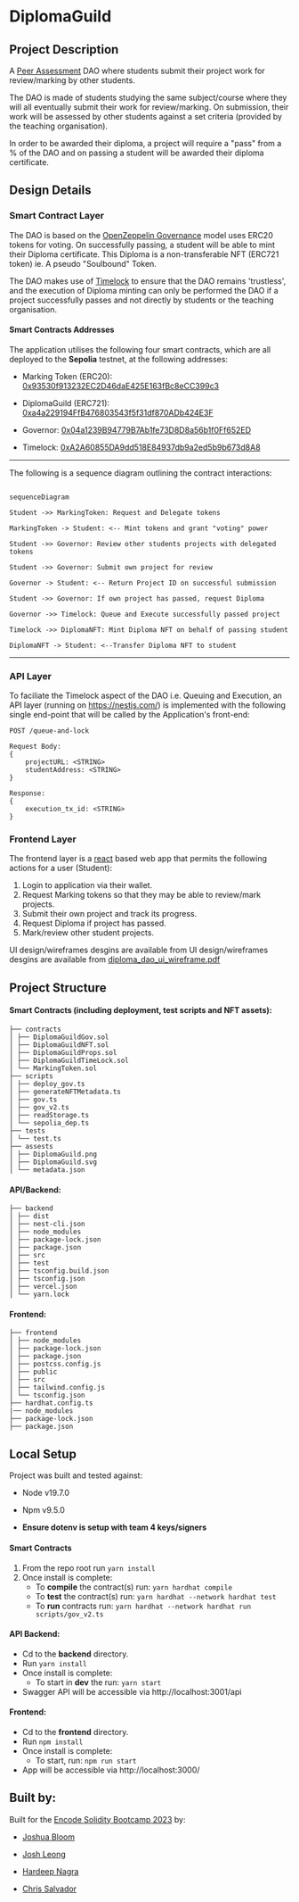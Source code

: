 # DiplomaGuild

  

## Project Description

A [Peer Assessment](https://en.wikipedia.org/wiki/Peer_assessment) DAO where students submit their project work for review/marking by other students.

The DAO is made of students studying the same subject/course where they will all eventually submit their work for review/marking. On submission, their work will be assessed by other students against a set criteria (provided by the teaching organisation).

In order to be awarded their diploma, a project will require a "pass" from a % of the DAO and on passing a student will be awarded their diploma certificate.

## Design Details

### Smart Contract Layer

The DAO is based on the [OpenZeppelin Governance](https://docs.openzeppelin.com/contracts/4.x/api/governance) model uses ERC20 tokens for voting. On successfully passing, a student will be able to mint their Diploma certificate. This Diploma is a non-transferable NFT (ERC721 token) ie. A pseudo "Soulbound" Token.

  

The DAO makes use of [Timelock](https://docs.openzeppelin.com/contracts/4.x/governance#timelock) to ensure that the DAO remains 'trustless', and the execution of Diploma minting can only be performed the DAO if a project successfully passes and not directly by students or the teaching organisation.

  

#### Smart Contracts Addresses

The application utilises the following four smart contracts, which are all deployed to the **Sepolia** testnet, at the following addresses:

- Marking Token (ERC20): [0x93530f913232EC2D46daE425E163fBc8eCC399c3](https://sepolia.etherscan.io/address/0x93530f913232EC2D46daE425E163fBc8eCC399c3)

- DiplomaGuild (ERC721): [0xa4a229194FfB476803543f5f31df870ADb424E3F](https://sepolia.etherscan.io/address/0xa4a229194FfB476803543f5f31df870ADb424E3F)

- Governor: [0x04a1239B94779B7Ab1fe73D8D8a56b1f0Ff652ED](https://sepolia.etherscan.io/address/0x04a1239B94779B7Ab1fe73D8D8a56b1f0Ff652ED)

- Timelock: [0xA2A60855DA9dd518E84937db9a2ed5b9b673d8A8](https://sepolia.etherscan.io/address/0xA2A60855DA9dd518E84937db9a2ed5b9b673d8A8)
  
---
The following is a sequence diagram outlining the contract interactions:

```mermaid

sequenceDiagram

Student ->> MarkingToken: Request and Delegate tokens

MarkingToken -> Student: <-- Mint tokens and grant "voting" power

Student ->> Governor: Review other students projects with delegated tokens

Student ->> Governor: Submit own project for review

Governor -> Student: <-- Return Project ID on successful submission

Student ->> Governor: If own project has passed, request Diploma

Governor ->> Timelock: Queue and Execute successfully passed project

Timelock ->> DiplomaNFT: Mint Diploma NFT on behalf of passing student

DiplomaNFT -> Student: <--Transfer Diploma NFT to student

```
---
### API Layer

To faciliate the Timelock aspect of the DAO i.e. Queuing and Execution, an API layer (running on https://nestjs.com/) is implemented with the following single end-point that will be called by the Application's front-end:

    POST /queue-and-lock
    
    Request Body:
    {
    	projectURL: <STRING>
    	studentAddress: <STRING>
    }
    
    Response:
    {
    	execution_tx_id: <STRING>
    }
    
### Frontend Layer
The frontend layer is a [react](https://react.dev/) based web app that permits the following actions for a user (Student):
1. Login to application via their wallet.
2. Request Marking tokens so that they may be able to review/mark projects.
3. Submit their own project and track its progress.
4. Request Diploma if project has passed.
5. Mark/review other student projects.

UI design/wireframes desgins are available from UI design/wireframes desgins are available from [diploma_dao_ui_wireframe.pdf](https://github.com/w3ia/Encode-Solidity-Bootcamp---Team-4-Final-Project/blob/main/diploma_dao_ui_wireframe.pdf)

## Project Structure
#### Smart Contracts (including deployment, test scripts and NFT assets):
```
├── contracts
│ ├── DiplomaGuildGov.sol
│ ├── DiplomaGuildNFT.sol
│ ├── DiplomaGuildProps.sol
│ ├── DiplomaGuildTimeLock.sol
│ └── MarkingToken.sol
├── scripts
│ ├── deploy_gov.ts
│ ├── generateNFTMetadata.ts
│ ├── gov.ts
│ ├── gov_v2.ts
│ ├── readStorage.ts
│ └── sepolia_dep.ts
├── tests
│ └── test.ts
├── assests
│ ├── DiplomaGuild.png
│ ├── DiplomaGuild.svg
│ └── metadata.json
```
#### API/Backend:
```
├── backend
│ ├── dist
│ ├── nest-cli.json
│ ├── node_modules
│ ├── package-lock.json
│ ├── package.json
│ ├── src
│ ├── test
│ ├── tsconfig.build.json
│ ├── tsconfig.json
│ ├── vercel.json
│ └── yarn.lock
```
#### Frontend:
```
├── frontend
│ ├── node_modules
│ ├── package-lock.json
│ ├── package.json
│ ├── postcss.config.js
│ ├── public
│ ├── src
│ ├── tailwind.config.js
│ └── tsconfig.json
├── hardhat.config.ts
|── node_modules
├── package-lock.json
├── package.json
```
## Local Setup
Project was built and tested against:
* Node v19.7.0
* Npm v9.5.0

* **Ensure dotenv is setup with team 4 keys/signers** 

#### Smart Contracts
1. From the repo root run ``yarn install``
2. Once install is complete:
	 * To **compile** the contract(s) run: 
	 ``yarn hardhat compile``
	 * To **test** the contract(s) run: 
	 ``yarn hardhat --network hardhat test``
	 * To **run** contracts run: 
	 ``yarn hardhat --network hardhat run scripts/gov_v2.ts``

#### API Backend:
 - Cd to the **backend** directory.
 - Run ``yarn install``
 - Once install is complete:
	 * To start in **dev** the run: 
	 ``yarn start``
- Swagger API will be accessible via http://localhost:3001/api
	
#### **Frontend:**
 - Cd to the **frontend** directory.
 - Run ``npm install``
 - Once install is complete:
	 * To start, run: 
	 ``npm run start``
- App will be accessible via http://localhost:3000/

## Built by:

Built for the [Encode Solidity Bootcamp 2023](https://www.encode.club/solidity-bootcamps) by:

- [Joshua Bloom](https://github.com/AlgoBloom)

- [Josh Leong](https://github.com/zkjet)

- [Hardeep Nagra](https://github.com/w3ia)

- [Chris Salvador](https://github.com/csalvador58)
